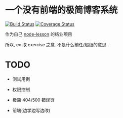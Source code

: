 # 一个没有前端的极简博客系统

[![Build Status](https://travis-ci.org/Ralph-Wang/ex-blog.svg)](https://travis-ci.org/Ralph-Wang/ex-blog)
[![Coverage Status](https://coveralls.io/repos/Ralph-Wang/ex-blog/badge.png)](https://coveralls.io/r/Ralph-Wang/ex-blog)

作为自己 [node-lesson](https://github.com/alsotang/node-lessons) 的结业项目

所以, ex 取 exercise 之意. 不是什么前任/超级的意思.


# TODO
* 测试用例

* 权限控制

* 极简 404/500 错误页

* 前端(边学边写边改)


